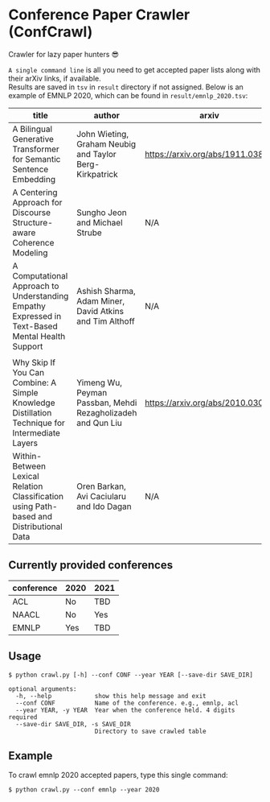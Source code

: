 # Conference Paper Crawler (ConfCrawl)

Crawler for lazy paper hunters 😎 <br>

`A single command line` is all you need to get accepted paper lists along with their arXiv links, if available. <br>
Results are saved in `tsv` in `result` directory if not assigned. Below is an example of EMNLP 2020, which can be found in `result/emnlp_2020.tsv`:


title | author | arxiv | type
-- | -- | -- | -- 
A Bilingual Generative Transformer for Semantic Sentence Embedding | John Wieting, Graham Neubig and Taylor Berg-Kirkpatrick | https://arxiv.org/abs/1911.03895 | long
A Centering Approach for Discourse Structure-aware Coherence Modeling | Sungho Jeon and Michael Strube | N/A | long
A Computational Approach to Understanding Empathy Expressed in Text-Based Mental Health Support | Ashish Sharma, Adam Miner, David Atkins and Tim Althoff | N/A | long
||
Why Skip If You Can Combine: A Simple Knowledge Distillation Technique for Intermediate Layers| Yimeng Wu, Peyman Passban, Mehdi Rezagholizadeh and Qun Liu| https://arxiv.org/abs/2010.03034 | short
Within-Between Lexical Relation Classification using Path-based and Distributional Data| Oren Barkan, Avi Caciularu and Ido Dagan | N/A | short



## Currently provided conferences

conference | 2020 | 2021
-- | -- | --
ACL | No | TBD
NAACL | No | Yes
EMNLP | Yes | TBD

## Usage

```
$ python crawl.py [-h] --conf CONF --year YEAR [--save-dir SAVE_DIR]

optional arguments:
  -h, --help            show this help message and exit
  --conf CONF           Name of the conference. e.g., emnlp, acl
  --year YEAR, -y YEAR  Year when the conference held. 4 digits required
  --save-dir SAVE_DIR, -s SAVE_DIR
                        Directory to save crawled table
```

## Example

To crawl emnlp 2020 accepted papers, type this single command:

```
$ python crawl.py --conf emnlp --year 2020
```
